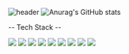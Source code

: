 <!--
**Greatisland/Greatisland** is a ✨ _special_ ✨ repository because its `README.md` (this file) appears on your GitHub profile.

Here are some ideas to get you started:

- 🔭 I’m currently working on ...
- 🌱 I’m currently learning ...
- 👯 I’m looking to collaborate on ...
- 🤔 I’m looking for help with ...
- 💬 Ask me about ...
- 📫 How to reach me: ...
- 😄 Pronouns: ...
- ⚡ Fun fact: ...
-->
![header](https://capsule-render.vercel.app/api?type=Slice&height=240&color=auto&text=For%20the%20BETTER%20CODE&fontColor=FFFFFF&fontAlign=70&fontAlignY=20&fontSize=45&desc=HyeonJin's%20Github&descAlign=80&descAlignY=35&rotate=17&stroke=FFFFFF&strokeWidth=1)
![Anurag's GitHub stats](https://github-readme-stats.vercel.app/api?username=Greatisland&show_icons=true&theme=radical)

-- Tech Stack --


<img src="https://img.shields.io/badge/HTML5-E34F26?style=flat-square&logo=html5&logoColor=white"/>
<img src="https://img.shields.io/badge/CSS3-1572B6?style=flat-square&logo=css3&logoColor=white"/>
<img src="https://img.shields.io/badge/JavaScript-F7DF1E?style=flat-square&logo=javascript&logoColor=black"/>
<img src="https://img.shields.io/badge/TypeScript-3178C6?style=flat-square&logo=typescript&logoColor=white"/>
<img src="https://img.shields.io/badge/React-61DAFB?style=flat-square&logo=react&logoColor=black"/>
<img src="https://img.shields.io/badge/Styled Components-DB7093?style=flat-square&logo=styled-components&logoColor=white"/>
<img src="https://img.shields.io/badge/Redux-764ABC?style=flat-square&logo=redux&logoColor=white"/>
<img src="https://img.shields.io/badge/Adobe XD-FF61F6?style=flat-square&logo=adobe xd&logoColor=white"/>
<img src="https://img.shields.io/badge/Figma-F24E1E?style=flat-square&logo=figma&logoColor=white"/>
